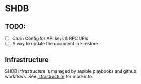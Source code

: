 # SHDB

## TODO:

-   [ ] Chain Config for API keys & RPC URIs
-   [ ] A way to update the document in Firestore

## Infrastructure

SHDB infrastructure is managed by ansible playbooks and github workflows. See [infrastructure](./infrastructure/README.md) for more info.
